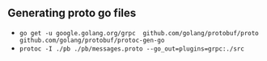 ## Generating proto go files
- `go get -u google.golang.org/grpc  github.com/golang/protobuf/proto github.com/golang/protobuf/protoc-gen-go`
- `protoc -I ./pb ./pb/messages.proto --go_out=plugins=grpc:./src`
